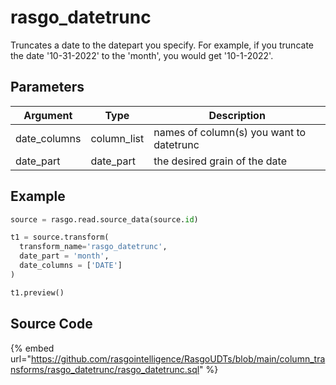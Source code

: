 

# rasgo_datetrunc

Truncates a date to the datepart you specify. For example, if you truncate the date '10-31-2022' to the 'month', you would get '10-1-2022'.

## Parameters

|   Argument   |    Type     |               Description                |
| ------------ | ----------- | ---------------------------------------- |
| date_columns | column_list | names of column(s) you want to datetrunc |
| date_part    | date_part   | the desired grain of the date            |


## Example

```python
source = rasgo.read.source_data(source.id)

t1 = source.transform(
  transform_name='rasgo_datetrunc',
  date_part = 'month',
  date_columns = ['DATE']
)

t1.preview()
```

## Source Code

{% embed url="https://github.com/rasgointelligence/RasgoUDTs/blob/main/column_transforms/rasgo_datetrunc/rasgo_datetrunc.sql" %}

